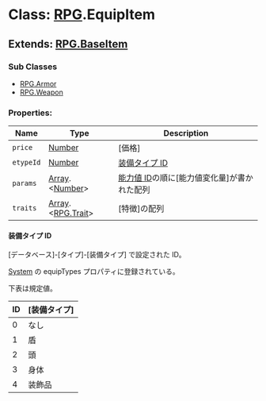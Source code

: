 # Class: [RPG](RPG.md).EquipItem

## Extends: [RPG.BaseItem](RPG.BaseItem.md)

### Sub Classes

- [RPG.Armor](RPG.Armor.md)
- [RPG.Weapon](RPG.Weapon.md)

### Properties:

| Name      | Type                                                | Description                                                          |
| --------- | --------------------------------------------------- | -------------------------------------------------------------------- |
| `price`   | [Number](Number.md)                                 | [価格]                                                               |
| `etypeId` | [Number](Number.md)                                 | [装備タイプ ID](RPG.EquipItem.md#装備タイプID)                       |
| `params`  | [Array](Array.md).&lt;[Number](Number.md)&gt;       | [能力値 ID](RPG.Enemy.md#能力値id)の順に[能力値変化量]が書かれた配列 |
| `traits`  | [Array](Array.md).&lt;[RPG.Trait](RPG.Trait.md)&gt; | [特徴]の配列                                                         |

#### 装備タイプ ID

[データベース]-[タイプ]-[装備タイプ] で設定された ID。

[System](RPG.System.md) の equipTypes プロパティに登録されている。

下表は規定値。

| ID  | [装備タイプ] |
| --- | ------------ |
| 0   | なし         |
| 1   | 盾           |
| 2   | 頭           |
| 3   | 身体         |
| 4   | 装飾品       |
